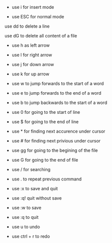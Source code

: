 * use i for insert mode 

* use ESC for normal mode

use dd to delete a line

use dG to delete all content of a file

* use h as left arrow

* use l for right arrow

* use j for down arrow

* use k for up arrow

* use w  to jump forwards to the start of a word

* use e to jump forwards to the end of a word

* use b to jump backwards to the start of a word

* use 0 for going to the start of line

* use $ for going to the end of line

* use * for finding next accurence under cursor

* use # for finding next privious under cursor

* use gg for going to the begining of the file

* use G for going to the end of file

* use / for searching

* use . to repeat previous command

* use :x to save and quit

* use :q! quit without save

* use :w to save

* use :q to quit

* use u to undo

* use ctrl + r to redo
